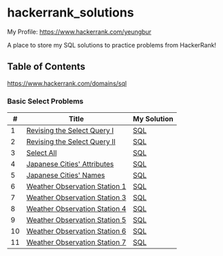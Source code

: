 # hackerrank_solutions

My Profile: https://www.hackerrank.com/yeungbur

A place to store my SQL solutions to practice problems from HackerRank!

## Table of Contents

https://www.hackerrank.com/domains/sql

### Basic Select Problems

| # | Title | My Solution |
| --- | --- |  --- |
| 1 | [Revising the Select Query I](https://www.hackerrank.com/challenges/revising-the-select-query/problem?isFullScreen=true) | [SQL](basic_select/revising_the_select_query_i.sql)
| 2 | [Revising the Select Query II](https://www.hackerrank.com/challenges/revising-the-select-query-2/problem?isFullScreen=true) | [SQL](basic_select/revising_the_select_query_ii.sql)
| 3 | [Select All](https://www.hackerrank.com/challenges/select-all-sql/problem?isFullScreen=true) | [SQL](basic_select/select_all.sql)
| 4 | [Japanese Cities' Attributes](https://www.hackerrank.com/challenges/japanese-cities-attributes/problem?isFullScreen=true) | [SQL](basic_select/japanese_cities_attributes.sql)
| 5 | [Japanese Cities' Names](https://www.hackerrank.com/challenges/japanese-cities-name/problem?isFullScreen=true) | [SQL](basic_select/japanese_cities_names.sql)
| 6 | [Weather Observation Station 1](https://www.hackerrank.com/challenges/weather-observation-station-1/problem?isFullScreen=true) | [SQL](basic_select/weather_observation_station_1.sql)
| 7 | [Weather Observation Station 3](https://www.hackerrank.com/challenges/weather-observation-station-3/problem?isFullScreen=true) | [SQL](basic_select/weather_observation_station_3.sql)
| 8 | [Weather Observation Station 4](https://www.hackerrank.com/challenges/weather-observation-station-4/problem?isFullScreen=true) | [SQL](basic_select/weather_observation_station_4.sql)
| 9 | [Weather Observation Station 5](https://www.hackerrank.com/challenges/weather-observation-station-5/problem?isFullScreen=true) | [SQL](basic_select/weather_observation_station_5.sql)
| 10 | [Weather Observation Station 6](https://www.hackerrank.com/challenges/weather-observation-station-6/problem?isFullScreen=true) | [SQL](basic_select/weather_observation_station_6.sql)
| 11 | [Weather Observation Station 7](https://www.hackerrank.com/challenges/weather-observation-station-7/problem?isFullScreen=true) | [SQL](basic_select/weather_observation_station_7.sql)